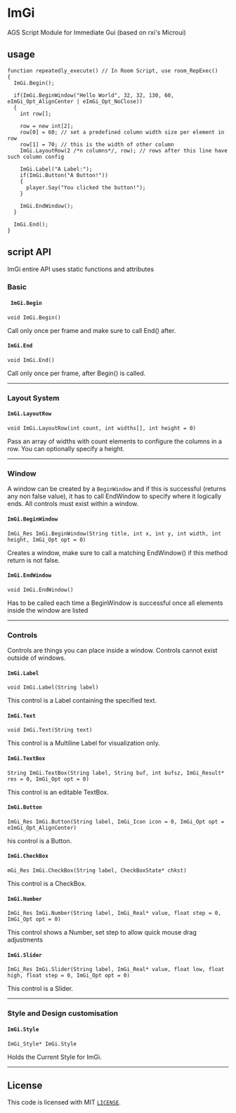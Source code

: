 # ImGi
AGS Script Module for Immediate Gui (based on rxi's Microui)

## usage

```AGS Script
function repeatedly_execute() // In Room Script, use room_RepExec() 
{
  ImGi.Begin(); 
    
  if(ImGi.BeginWindow("Hello World", 32, 32, 130, 60, eImGi_Opt_AlignCenter | eImGi_Opt_NoClose))
  {
    int row[];
                   
    row = new int[2];
    row[0] = 60; // set a predefined column width size per element in row
    row[1] = 70; // this is the width of other column
    ImGi.LayoutRow(2 /*n columns*/, row); // rows after this line have such column config
        
    ImGi.Label("A Label:");
    if(ImGi.Button("A Button!"))
    {
      player.Say("You clicked the button!");
    }    
  
    ImGi.EndWindow();
  }
    
  ImGi.End();  
}
```

## script API

ImGi entire API uses static functions and attributes

### Basic

#### ` ImGi.Begin`
```
void ImGi.Begin()
```

Call only once per frame and make sure to call End() after.

#### `ImGi.End`
```
void ImGi.End()
```

Call only once per frame, after Begin() is called.


---

### Layout System

#### `ImGi.LayoutRow`
```
void ImGi.LayoutRow(int count, int widths[], int height = 0)
```

Pass an array of widths with count elements to configure the columns in a row. You can optionally specify a height.


---

### Window

A window can be created by a `BeginWindow` and if this is successful (returns any non false value),
it has to call EndWindow to specify where it logically ends.
All controls must exist within a window.

#### `ImGi.BeginWindow`
```
ImGi_Res ImGi.BeginWindow(String title, int x, int y, int width, int height, ImGi_Opt opt = 0)
```

Creates a window, make sure to call a matching EndWindow() if this method return is not false.

#### `ImGi.EndWindow`
```
void ImGi.EndWindow()
```

Has to be called each time a BeginWindow is successful once all elements inside the window are listed

---

### Controls

Controls are things you can place inside a window. Controls cannot exist outside of windows.

#### `ImGi.Label`
```
void ImGi.Label(String label)
```

This control is a Label containing the specified text.

#### `ImGi.Text`
```
void ImGi.Text(String text)
```

This control is a Multiline Label for visualization only.

#### `ImGi.TextBox`
```
String ImGi.TextBox(String label, String buf, int bufsz, ImGi_Result* res = 0, ImGi_Opt opt = 0)
```

This control is an editable TextBox.

#### `ImGi.Button`
```
ImGi_Res ImGi.Button(String label, ImGi_Icon icon = 0, ImGi_Opt opt = eImGi_Opt_AlignCenter)
```

his control is a Button.

#### `ImGi.CheckBox`
```
mGi_Res ImGi.CheckBox(String label, CheckBoxState* chkst)
```

This control is a CheckBox.

#### `ImGi.Number`
```
ImGi_Res ImGi.Number(String label, ImGi_Real* value, float step = 0, ImGi_Opt opt = 0)
```

This control shows a Number, set step to allow quick mouse drag adjustments

#### `ImGi.Slider`
```
ImGi_Res ImGi.Slider(String label, ImGi_Real* value, float low, float high, float step = 0, ImGi_Opt opt = 0)
```

This control is a Slider.


---

### Style and Design customisation

#### `ImGi.Style`
```
ImGi_Style* ImGi.Style
```

Holds the Current Style for ImGi.


---

## License

This code is licensed with MIT [`LICENSE`](LICENSE).
